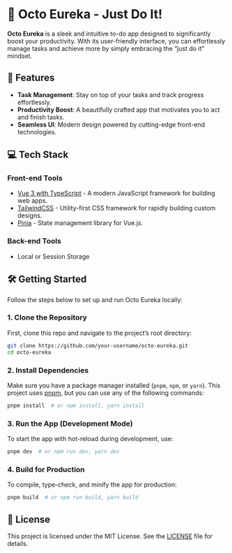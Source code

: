 # 🐙 Octo Eureka - Just Do It!

**Octo Eureka** is a sleek and intuitive to-do app designed to significantly boost your productivity. With its user-friendly interface, you can effortlessly manage tasks and achieve more by simply embracing the “just do it” mindset.

## 🚀 Features

- **Task Management**: Stay on top of your tasks and track progress effortlessly.
- **Productivity Boost**: A beautifully crafted app that motivates you to act and finish tasks.
- **Seamless UI**: Modern design powered by cutting-edge front-end technologies.

## 💻 Tech Stack

### Front-end Tools

- [Vue 3 with TypeScript](https://vuejs.org/) - A modern JavaScript framework for building web apps.
- [TailwindCSS](https://tailwindcss.com/) - Utility-first CSS framework for rapidly building custom designs.
- [Pinia](https://pinia.vuejs.org/) - State management library for Vue.js.

### Back-end Tools

- Local or Session Storage

## 🛠️ Getting Started

Follow the steps below to set up and run Octo Eureka locally:

### 1. Clone the Repository

First, clone this repo and navigate to the project’s root directory:

```bash
git clone https://github.com/your-username/octo-eureka.git
cd octo-eureka
```

### 2. Install Dependencies

Make sure you have a package manager installed (`pnpm`, `npm`, or `yarn`). This project uses [pnpm](https://pnpm.io/), but you can use any of the following commands:

```bash
pnpm install  # or npm install, yarn install
```

### 3. Run the App (Development Mode)

To start the app with hot-reload during development, use:

```bash
pnpm dev  # or npm run dev, yarn dev
```

### 4. Build for Production

To compile, type-check, and minify the app for production:

```bash
pnpm build  # or npm run build, yarn build
```

## 📄 License

This project is licensed under the MIT License. See the [LICENSE](./LICENSE) file for details.